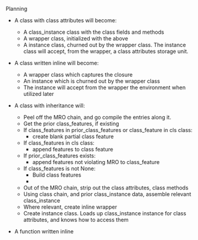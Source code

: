 Planning

* A class with class attributes will become:
  * A class_instance class with the class fields and methods
  * A wrapper class, initialized with the above
  * A instance class, churned out by the wrapper class. The instance class will accept, from the wrapper, a class attributes storage unit.

* A class written inline will become:
  * A wrapper class which captures the closure
  * An instance which is churned out by the wrapper class
  * The instance will accept from the wrapper the environment when utilized later

* A class with inheritance will:
  * Peel off the MRO chain, and go compile the entries along it.
  * Get the prior class_features, if existing
  * If class_features in prior_class_features or class_feature in cls class:
    * create blank partial class feature
  * If class_features in cls class:
    * append features to class feature
  * If prior_class_features exists:
    * append features not violating MRO to class_feature
  * If class_features is not None:
    * Build class features
    * 
  * Out of the MRO chain, strip out the class attributes, class methods
  * Using class chain, and prior class_instance data, assemble relevant class_instance
  * Where relevant, create inline wrapper
  * Create instance class. Loads up class_instance instance for class attributes, and knows how to access them

* A function written inline 

